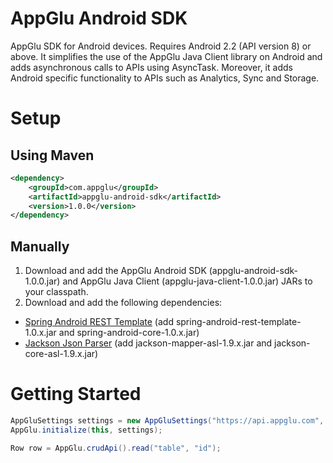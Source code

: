 AppGlu Android SDK
==================

AppGlu SDK for Android devices. Requires Android 2.2 (API version 8) or above.
It simplifies the use of the AppGlu Java Client library on Android and adds asynchronous calls to APIs using AsyncTask.
Moreover, it adds Android specific functionality to APIs such as Analytics, Sync and Storage.

# Setup

## Using Maven

```xml
<dependency>
    <groupId>com.appglu</groupId>
    <artifactId>appglu-android-sdk</artifactId>
    <version>1.0.0</version>
</dependency>
```

## Manually

1. Download and add the AppGlu Android SDK (appglu-android-sdk-1.0.0.jar) and AppGlu Java Client (appglu-java-client-1.0.0.jar) JARs to your classpath.
2. Download and add the following dependencies:

* [Spring Android REST Template](http://www.springsource.org/spring-android) (add spring-android-rest-template-1.0.x.jar and spring-android-core-1.0.x.jar)
* [Jackson Json Parser](http://jackson.codehaus.org) (add jackson-mapper-asl-1.9.x.jar and jackson-core-asl-1.9.x.jar)

# Getting Started

```java
AppGluSettings settings = new AppGluSettings("https://api.appglu.com", "appKey", "appSecret");
AppGlu.initialize(this, settings);

Row row = AppGlu.crudApi().read("table", "id");
```




